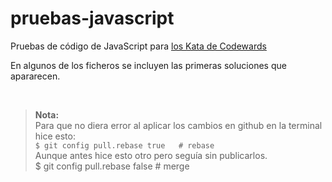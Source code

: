 # pruebas-javascript
Pruebas de código de JavaScript para [los Kata de Codewards](https://www.codewars.com/kata/)

En algunos de los ficheros se incluyen las primeras soluciones que apararecen.

<br>

> **Nota:** <br>
> Para que no diera error al aplicar los cambios en github en la terminal hice esto:<br>
> ``` $ git config pull.rebase true   # rebase ```<br>
> Aunque antes hice esto otro pero seguía sin publicarlos.<br>
> $ git config pull.rebase false  # merge

